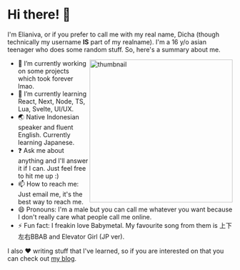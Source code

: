 # Hi there! 👋

I'm Elianiva, or if you prefer to call me with my real name, Dicha (though technically my username **IS** part of my realname). I'm a 16 y/o asian teenager who does some random stuff. So, here's a summary about me.

<a href="https://www.last.fm/user/elianiva"><img src="https://spotify-github-profile.vercel.app/api/view?uid=31zu7n5i6jtipipiwxrfyglhozmq&cover_image=false" alt="thumbnail" align="right" width="320px"></a>

- :telescope: I’m currently working on some projects which took forever lmao.
- :seedling: I’m currently learning React, Next, Node, TS, Lua, Svelte, UI/UX.
- :earth_asia: Native Indonesian speaker and fluent English. Currently learning Japanese.
- :question: Ask me about anything and I'll answer it if I can. Just feel free to hit me up :)
- :mailbox: How to reach me: Just email me, it's the best way to reach me.
- :smile: Pronouns: I'm a male but you can call me whatever you want because I don't really care what people call me online.
- :zap: Fun fact: I freakin love Babymetal. My favourite song from them is 上下左右BBAB and Elevator Girl (JP ver).

I also :hearts: writing stuff that I've learned, so if you are interested on that you can check out [my blog](https://elianiva.github.io/).
